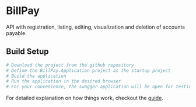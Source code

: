 # BillPay
API with registration, listing, editing, visualization and deletion of accounts payable.

## Build Setup

``` bash
# Download the project from the github repository
# Define the BillPay.Application project as the startup project
# Build the application
# Run the application in the desired browser
# For your convenience, the swagger application will be open for testing the api
```

For detailed explanation on how things work, checkout the [guide](https://docs.microsoft.com/pt-br/aspnet/core).

